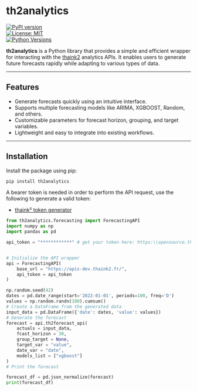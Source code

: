 # **th2analytics**

[![PyPI version](https://badge.fury.io/py/th2analytics.svg)](https://pypi.org/project/th2analytics/)  
[![License: MIT](https://img.shields.io/badge/License-MIT-yellow.svg)](https://opensource.org/licenses/MIT)  
[![Python Versions](https://img.shields.io/pypi/pyversions/th2analytics.svg)](https://pypi.org/project/th2analytics/)

**th2analytics** is a Python library that provides a simple and efficient wrapper for interacting with the [thaink2](https://thaink2.com/) analytics APIs. It enables users to generate future forecasts rapidly while adapting to various types of data.

---

## **Features**
- Generate forecasts quickly using an intuitive interface.
- Supports multiple forecasting models like ARIMA, XGBOOST, Random, and others.
- Customizable parameters for forecast horizon, grouping, and target variables.
- Lightweight and easy to integrate into existing workflows.

---

## **Installation**

Install the package using pip:

```bash
pip install th2analytics
```

A bearer token is needed in order to perform the API request, use the following to generate a valid token:

* [thaink² token generator](https:\\opensource.thaink2.com\app\th2token)

```python
from th2analytics.forecasting import ForecastingAPI
import numpy as np
import pandas as pd

api_token = "************" # get your token here: https:\\opensource.thaink2.com\app\th2token


# Initialize the API wrapper
api = ForecastingAPI(
    base_url = "https://apis-dev.thaink2.fr/",
    api_token = api_token
)

np.random.seed(42)
dates = pd.date_range(start='2022-01-01', periods=100, freq='D')
values = np.random.randn(100).cumsum()
# Create a DataFrame from the generated data
input_data = pd.DataFrame({'date': dates, 'value': values})
# Generate the forecast
forecast = api.th2forecast_api(
    actuals = input_data,
    fcast_horizon = 30,
    group_target = None,
    target_var = "value",
    date_var = "date",
    models_list = ["xgboost"]
)
# Print the forecast

forecast_df = pd.json_normalize(forecast)
print(forecast_df)

```
